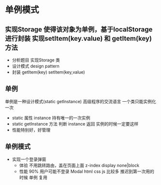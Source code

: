 # 单例模式

## 实现Storage  使得该对象为**单例**，基于localStorage 进行封装 实现setItem(key.value) 和 getItem(key) 方法
- 分析题目
实现Storage 类
- 设计模式 design pattern
- 封装
  getItem(key) 
  setItem(key,value)

## 单例
单例是一种设计模式(static getInstance)  高级程序的交流语言
一个类只能实例化一次
- static 属性  instance 持有唯一的一次实例
- static  getInstance 方法  判断 instance 返回
  实例的时候一定要这样
- 性能特别好，好管理

## 单例模式

- 实现一个登录弹窗
  - 体验
  不用跳转路由，盖在页面上面
  z-index display none|block
  - 性能
  90% 用户可能不登录
  Modal html css  js 比较多
  推迟到第一次用的时候  单例
  复用